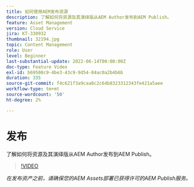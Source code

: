 ```yaml
---
title: 如何使用AEM发布资源
description: 了解如何将资源及其演绎版从AEM Author发布到AEM Publish。
feature: Asset Management
version: Cloud Service
jira: KT-330932
thumbnail: 32194.jpg
topic: Content Management
role: User
level: Beginner
last-substantial-update: 2022-06-14T00:00:00Z
doc-type: Feature Video
exl-id: b69508c9-4be3-43c9-9d54-84ac0a2b4b6b
duration: 335
source-git-commit: f4c621f3a9caa8c2c64b8323312343fe421a5aee
workflow-type: tm+mt
source-wordcount: '50'
ht-degree: 2%

---
```


# 发布

了解如何将资源及其演绎版从AEM Author发布到AEM Publish。

>[!VIDEO](https://video.tv.adobe.com/v/330932?quality=12&learn=on)

_在发布资产之前，请确保您的AEM Assets部署已获得许可的AEM Publish服务。_
